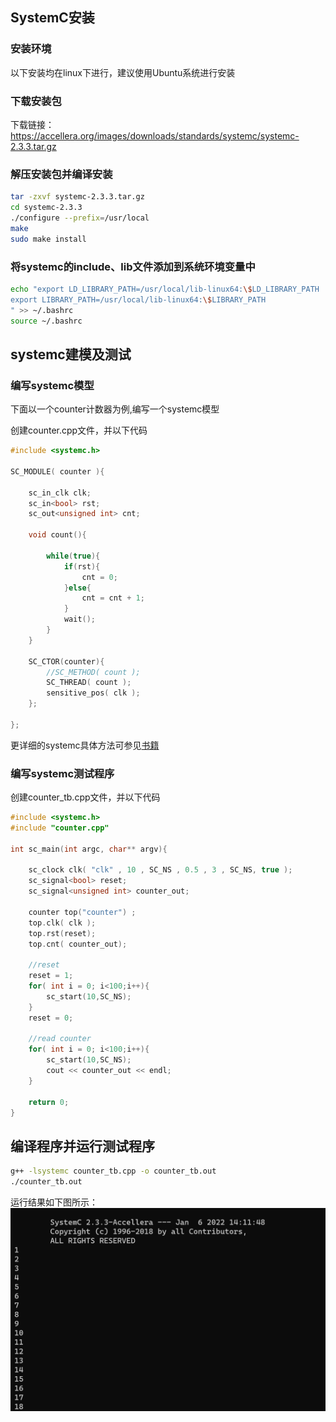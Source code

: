 

## SystemC安装

### 安装环境
以下安装均在linux下进行，建议使用Ubuntu系统进行安装

### 下载安装包
下载链接：https://accellera.org/images/downloads/standards/systemc/systemc-2.3.3.tar.gz

### 解压安装包并编译安装
```bash
tar -zxvf systemc-2.3.3.tar.gz
cd systemc-2.3.3
./configure --prefix=/usr/local
make
sudo make install
```

### 将systemc的include、lib文件添加到系统环境变量中
```bash
echo "export LD_LIBRARY_PATH=/usr/local/lib-linux64:\$LD_LIBRARY_PATH 
export LIBRARY_PATH=/usr/local/lib-linux64:\$LIBRARY_PATH 
" >> ~/.bashrc
source ~/.bashrc
```

## systemc建模及测试

### 编写systemc模型
下面以一个counter计数器为例,编写一个systemc模型

创建counter.cpp文件，并以下代码
```cpp
#include <systemc.h>

SC_MODULE( counter ){

	sc_in_clk clk;
	sc_in<bool> rst;
	sc_out<unsigned int> cnt;

	void count(){

		while(true){
			if(rst){
				cnt = 0;
			}else{
				cnt = cnt + 1;
			}
			wait();
		}
	}

	SC_CTOR(counter){
		//SC_METHOD( count );
		SC_THREAD( count );
		sensitive_pos( clk );
	};

};
```

更详细的systemc具体方法可参见[书籍](./SystemC片上系统设计.pdf)

### 编写systemc测试程序

创建counter_tb.cpp文件，并以下代码
```cpp
#include <systemc.h>
#include "counter.cpp"

int sc_main(int argc, char** argv){

	sc_clock clk( "clk" , 10 , SC_NS , 0.5 , 3 , SC_NS, true );
	sc_signal<bool> reset;
	sc_signal<unsigned int> counter_out;

	counter top("counter") ; 
	top.clk( clk );
	top.rst(reset);
	top.cnt( counter_out);

	//reset
	reset = 1;
	for( int i = 0; i<100;i++){
		sc_start(10,SC_NS);
	}
	reset = 0;

	//read counter
	for( int i = 0; i<100;i++){
		sc_start(10,SC_NS);	
		cout << counter_out << endl;
	}

	return 0;
}

```

## 编译程序并运行测试程序
```bash
g++ -lsystemc counter_tb.cpp -o counter_tb.out
./counter_tb.out
```

运行结果如下图所示：
![](./SystemC仿真结果.png)
